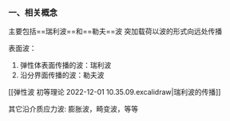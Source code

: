 ### 一、相关概念

主要包括==瑞利波==和==勒夫==波
突加载荷以波的形式向远处传播

表面波： 
1. 弹性体表面传播的波：瑞利波
2. 沿分界面传播的波：勒夫波

[[弹性波 初等理论 2022-12-01 10.35.09.excalidraw|瑞利波的传播]]



其它沿介质应力波: 膨胀波，畸变波，等等








